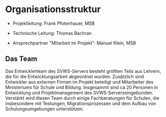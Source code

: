 # Organisationsstruktur

+ Projektleitung: Frank Pfotenhauer, MSB  

+ Technische Leitung: Thomas Bachran  

+ Ansprechpartner "Mitarbeit im Projekt": Manuel Klein, MSB  

## Das Team 

Das Entwicklerteam des SVWS-Servers besteht größten Teils aus Lehrern, die für die Entwicklungsarbeit abgeordnet wurden. Zusätzlich sind Entwickler aus externen Firmen im Projekt beteiligt und Mitarbeiter des Ministeriums für Schule und Bildung. Insgesammt sind ca 20 Personen in Entwicklung und Projektmanagement des SVWS-Serverseingebunden. Verstärkt wird diesen Team durch einige Fachberatungen für Schulen, die insbesondere mit Testungen, Migrationsprozessen und dem Aufbau von Schulungsumgebungen unterstützen.  

